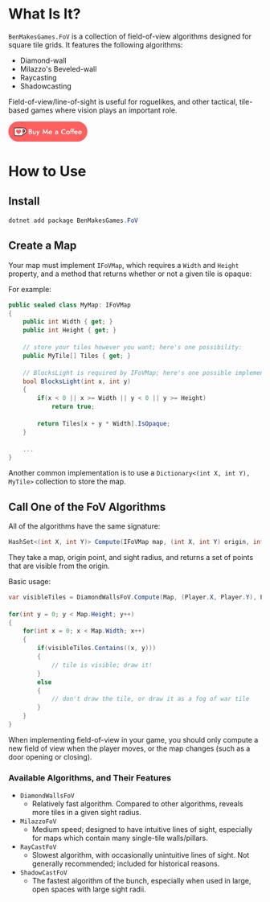 # What Is It?

`BenMakesGames.FoV` is a collection of field-of-view algorithms designed for square tile grids. It features the following algorithms:

* Diamond-wall
* Milazzo's Beveled-wall
* Raycasting
* Shadowcasting

Field-of-view/line-of-sight is useful for roguelikes, and other tactical, tile-based games where vision plays an important role.

[![Buy Me a Coffee at ko-fi.com](https://raw.githubusercontent.com/BenMakesGames/AssetsForNuGet/main/buymeacoffee.png)](https://ko-fi.com/A0A12KQ16)

# How to Use

## Install

```powershell
dotnet add package BenMakesGames.FoV 
```

## Create a Map

Your map must implement `IFoVMap`, which requires a `Width` and `Height` property, and a method that returns whether or not a given tile is opaque:

For example:

```c#
public sealed class MyMap: IFoVMap
{
    public int Width { get; }
    public int Height { get; }

    // store your tiles however you want; here's one possibility:
    public MyTile[] Tiles { get; }

    // BlocksLight is required by IFoVMap; here's one possible implementation:
    bool BlocksLight(int x, int y)
    {
        if(x < 0 || x >= Width || y < 0 || y >= Height)
            return true;

        return Tiles[x + y * Width].IsOpaque;
    }

    ...
}
```

Another common implementation is to use a `Dictionary<(int X, int Y), MyTile>` collection to store the map.

## Call One of the FoV Algorithms

All of the algorithms have the same signature:

```c#
HashSet<(int X, int Y)> Compute(IFoVMap map, (int X, int Y) origin, int radius)
```

They take a map, origin point, and sight radius, and returns a set of points that are visible from the origin.

Basic usage:

```c#
var visibleTiles = DiamondWallsFoV.Compute(Map, (Player.X, Player.Y), Player.SightRadius);

for(int y = 0; y < Map.Height; y++)
{
    for(int x = 0; x < Map.Width; x++)
    {
        if(visibleTiles.Contains((x, y)))
        {
            // tile is visible; draw it!
        }
        else
        {
            // don't draw the tile, or draw it as a fog of war tile
        }
    }
}
```

When implementing field-of-view in your game, you should only compute a new field of view when the player moves, or the map changes (such as a door opening or closing).

### Available Algorithms, and Their Features

* `DiamondWallsFoV`
  * Relatively fast algorithm. Compared to other algorithms, reveals more tiles in a given sight radius.
* `MilazzoFoV`
  * Medium speed; designed to have intuitive lines of sight, especially for maps which contain many single-tile walls/pillars.
* `RayCastFoV`
  * Slowest algorithm, with occasionally unintuitive lines of sight. Not generally recommended; included for historical reasons.
* `ShadowCastFoV`
  * The fastest algorithm of the bunch, especially when used in large, open spaces with large sight radii.
